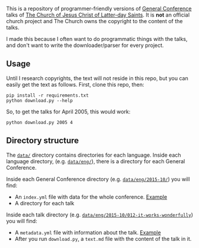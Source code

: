 This is a repository of programmer-friendly versions of [General Conference](https://www.lds.org/general-conference) talks of [The Church of Jesus Christ of Latter-day Saints](https://www.lds.org/).  It is **not** an official church project and The Church owns the copyright to the content of the talks.

I made this because I often want to do programmatic things with the talks, and don't want to write the downloader/parser for every project.

## Usage ##

Until I research copyrights, the text will not reside in this repo, but you can easily get the text as follows.  First, clone this repo, then:

    pip install -r requirements.txt
    python download.py --help

So, to get the talks for April 2005, this would work:

    python download.py 2005 4

## Directory structure

The [`data/`](data/) directory contains directories for each language.  Inside each language directory, (e.g. [`data/eng/`](data/eng/)), there is a directory for each General Conference.

Inside each General Conference directory (e.g. [`data/eng/2015-10/`](data/eng/2015-10/)) you will find:

- An `index.yml` file with data for the whole conference. [Example](data/eng/2015-10/index.yml)
- A directory for each talk

Inside each talk directory (e.g. [`data/eng/2015-10/012-it-works-wonderfully`](data/eng/2015-10/012-it-works-wonderfully/)) you will find:

- A `metadata.yml` file with information about the talk.  [Example](data/eng/2015-10/012-it-works-wonderfully/metadata.yml)
- After you run `download.py`, a `text.md` file with the content of the talk in it.
